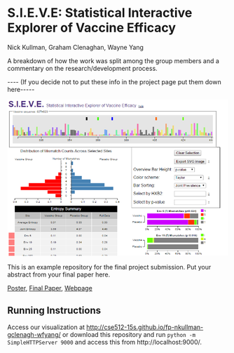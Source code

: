 S.I.E.V.E: Statistical Interactive Explorer of Vaccine Efficacy
===============
Nick Kullman, Graham Clenaghan, Wayne Yang


A breakdown of how the work was split among the group members and a commentary on the research/development process.


---- (If you decide not to put these info in the project page put them down here-----

![Overview](images/overview.png)

This is an example repository for the final project submission.  Put your abstract from your final paper here.

[Poster](https://github.com/CSE512-15S/fp-jheer-domoritz-jsnydes/raw/master/final/poster-jheer-kanitw.pdf),
[Final Paper](https://github.com/CSE512-15S/fp-jheer-domoritz-jsnydes/raw/master/final/paper-jheer-kanitw.pdf),
[Webpage](http://cse512-15s.github.io/fp-nkullman-gclenagh-wfyang/description.html)

## Running Instructions

Access our visualization at http://cse512-15s.github.io/fp-nkullman-gclenagh-wfyang/ or download this repository and run `python -m SimpleHTTPServer 9000` and access this from http://localhost:9000/.
